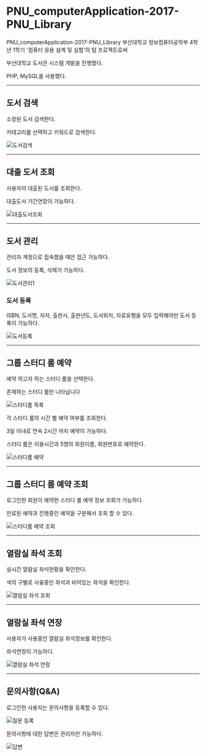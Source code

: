# PNU_computerApplication-2017-PNU_Library
PNU_computerApplication-2017-PNU_Library
부산대학교 정보컴퓨터공학부 4학년 1학기 '컴퓨터 응용 설계 및 실험'의 텀 프로젝트로써 

부산대학교 도서관 시스템 개발을 진행했다.

PHP, MySQL을 사용했다.

---
## 도서 검색

소장된 도서 검색한다.

카테고리를 선택하고 키워드로 검색한다.

![도서검색](./test_image/searchBook.png)

---
## 대출 도서 조회

사용자의 대출된 도서를 조회한다.

대출도서 기간연장이 가능하다.

![대출도서조회](./test_image/search_rent_book.png)

---
## 도서 관리

관리자 계정으로 접속했을 때만 접근 가능하다.

도서 정보의 등록, 삭제가 가능하다.

![도서관리1](./test_image/book_admin.png)

### 도서 등록

ISBN, 도서명, 저자, 출판사, 출판년도, 도서위치, 자료유형을 모두 입력해야만 도서 등록이 가능하다.

![도서등록](./test_image/book_admin2.png)

---
## 그룹 스터디 룸 예약

예약 하고자 하는 스터디 룸을 선택한다.

존재하는 스터디 룸만 나타납니다

![스터디룸 목록](./test_image/reserve_study_room_1.png)

각 스터디 룸의 시간 별 예약 여부를 조회한다.

3일 이내로 연속 2시간 까지 예약이 가능하다.

스터디 룸은 이용시간과 5명의 회원이름, 회원번호로 예약한다.

![스터디룸 예약](./test_image/reserve_study_room_2.png)

---
## 그룹 스터디 룸 예약 조회

로그인한 회원이 예약한 스터디 룸 예약 정보 조회가 가능하다.

만료된 예약과 진행중인 예약을 구분해서 조회 할 수 있다.

![스터디룸 예약 조회](./test_image/search_reservation_study_room_1.png)

---
## 열람실 좌석 조회

실시간 열람실 좌석현황을 확인한다.

색의 구별로 사융중인 좌석과 비어있는 좌석을 확인한다.

![열람실 좌석 조회](./test_image/search_reading_room.png)

---
## 열람실 좌석 연장

사용자가 사용중인 열람실 좌석정보를 확인한다.

좌석연장이 가능하다.

![열람실 좌석 연장](./test_image/extend_reading_room.png)

---
## 문의사항(Q&A)

로그인한 사용자는 문의사항을 등록할 수 있다.

![질문 등록](./test_image/q&a_board.png)

문의사항에 대한 답변은 관리자만 가능하다.

![답변](./test_image/q&a_board_2.png)